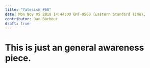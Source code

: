 ```yaml
---
title: "Yatesism #60"
date: Mon Nov 05 2018 14:44:00 GMT-0500 (Eastern Standard Time),
contributor: Dan Barbour
draft: true
---
```

# This is just an general awareness piece.
